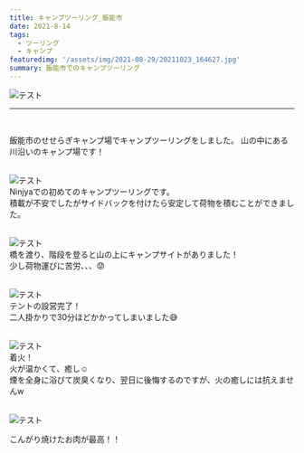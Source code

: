 ```yaml
---
title: キャンプツーリング_飯能市
date: 2021-8-14
tags: 
  - ツーリング
  - キャンプ
featuredimg: '/assets/img/2021-08-29/20211023_164627.jpg'
summary: 飯能市でのキャンプツーリング
---
```

![テスト](https://k-kash.s3.us-west-1.amazonaws.com/2021-08-29/20211023_164627.jpg "サンプル")
<br>
***
<br>

飯能市のせせらぎキャンプ場でキャンプツーリングをしました。
山の中にある川沿いのキャンプ場です！
<br>
<br>

![テスト](https://k-kash.s3.us-west-1.amazonaws.com/2021-08-29/20211024_124754.jpg "サンプル")
<br>
Ninjyaでの初めてのキャンプツーリングです。<br>
積載が不安でしたがサイドバックを付けたら安定して荷物を積むことができました。
<br>
<br>

![テスト](https://k-kash.s3.us-west-1.amazonaws.com/2021-08-29/20211023_133310.jpg "サンプル")
<br>
橋を渡り、階段を登ると山の上にキャンプサイトがありました！<br>
少し荷物運びに苦労、、、:worried:
<br>
<br>

![テスト](https://k-kash.s3.us-west-1.amazonaws.com/2021-08-29/20211023_162834.jpg "サンプル")
<br>
テントの設営完了！<br>
二人掛かりで30分ほどかかってしまいました:sweat_smile:
<br>
<br>

![テスト](https://k-kash.s3.us-west-1.amazonaws.com/2021-08-29/20211023_171424.jpg "サンプル")
<br>
着火！<br>
火が温かくて、癒し:relaxed:<br>
煙を全身に浴びて炭臭くなり、翌日に後悔するのですが、火の癒しには抗えませんw
<br>
<br>

![テスト](https://k-kash.s3.us-west-1.amazonaws.com/2021-08-29/20211023_181903.jpg "サンプル")
<br>

こんがり焼けたお肉が最高！！
<br>
<br>


